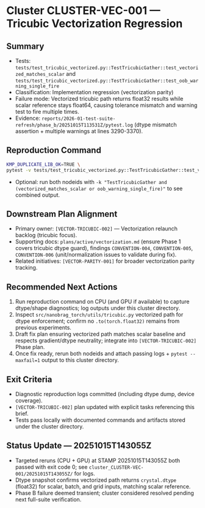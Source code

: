# Cluster CLUSTER-VEC-001 — Tricubic Vectorization Regression

## Summary
- Tests: `tests/test_tricubic_vectorized.py::TestTricubicGather::test_vectorized_matches_scalar` and `tests/test_tricubic_vectorized.py::TestTricubicGather::test_oob_warning_single_fire`
- Classification: Implementation regression (vectorization parity)
- Failure mode: Vectorized tricubic path returns float32 results while scalar reference stays float64, causing tolerance mismatch and warning test to fire multiple times.
- Evidence: `reports/2026-01-test-suite-refresh/phase_b/20251015T113531Z/pytest.log` (dtype mismatch assertion + multiple warnings at lines 3290-3370).

## Reproduction Command
```bash
KMP_DUPLICATE_LIB_OK=TRUE \
pytest -v tests/test_tricubic_vectorized.py::TestTricubicGather::test_vectorized_matches_scalar
```
- Optional: run both nodeids with `-k "TestTricubicGather and (vectorized_matches_scalar or oob_warning_single_fire)"` to see combined output.

## Downstream Plan Alignment
- Primary owner: `[VECTOR-TRICUBIC-002]` — Vectorization relaunch backlog (tricubic focus).
- Supporting docs: `plans/active/vectorization.md` (ensure Phase 1 covers tricubic dtype guard), findings `CONVENTION-004`, `CONVENTION-005`, `CONVENTION-006` (unit/normalization issues to validate during fix).
- Related initiatives: `[VECTOR-PARITY-001]` for broader vectorization parity tracking.

## Recommended Next Actions
1. Run reproduction command on CPU (and GPU if available) to capture dtype/shape diagnostics; log outputs under this cluster directory.
2. Inspect `src/nanobrag_torch/utils/tricubic.py` vectorized path for dtype enforcement; confirm no `.to(torch.float32)` remains from previous experiments.
3. Draft fix plan ensuring vectorized path matches scalar baseline and respects gradient/dtype neutrality; integrate into `[VECTOR-TRICUBIC-002]` Phase plan.
4. Once fix ready, rerun both nodeids and attach passing logs + `pytest --maxfail=1` output to this cluster directory.

## Exit Criteria
- Diagnostic reproduction logs committed (including dtype dump, device coverage).
- `[VECTOR-TRICUBIC-002]` plan updated with explicit tasks referencing this brief.
- Tests pass locally with documented commands and artifacts stored under the cluster directory.

## Status Update — 20251015T143055Z
- Targeted reruns (CPU + GPU) at STAMP 20251015T143055Z both passed with exit code 0; see `cluster_CLUSTER-VEC-001/20251015T143055Z/` for logs.
- Dtype snapshot confirms vectorized path returns `crystal.dtype` (float32) for scalar, batch, and grid inputs, matching scalar reference.
- Phase B failure deemed transient; cluster considered resolved pending next full-suite verification.
